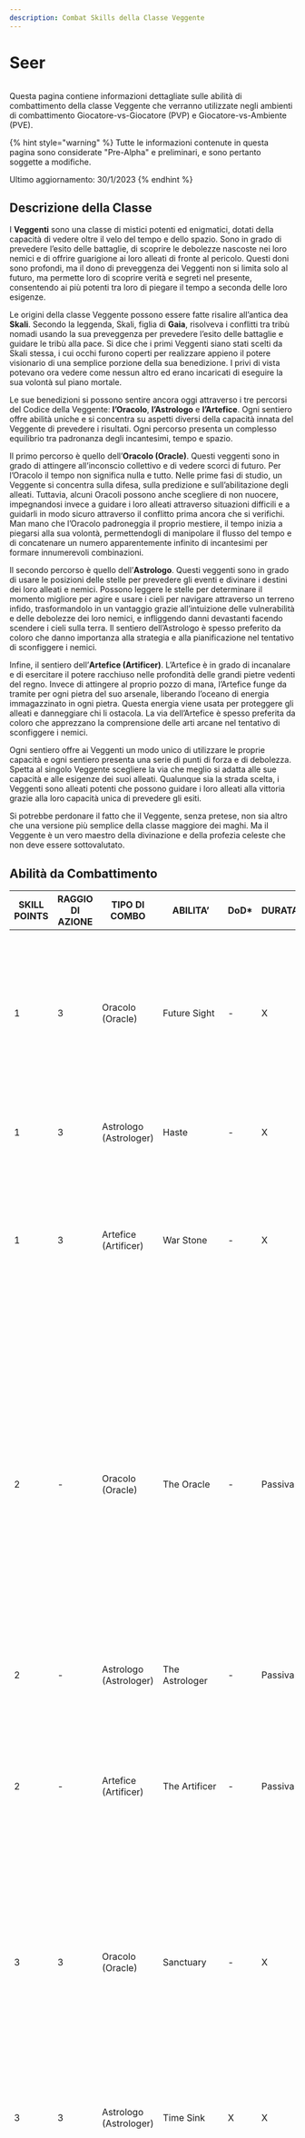 ```yaml
---
description: Combat Skills della Classe Veggente
---
```


# Seer

<figure><img src="../../.gitbook/assets/seers2.png" alt=""><figcaption></figcaption></figure>

Questa pagina contiene informazioni dettagliate sulle abilità di combattimento della classe Veggente che verranno utilizzate negli ambienti di combattimento Giocatore-vs-Giocatore (PVP) e Giocatore-vs-Ambiente (PVE).

{% hint style="warning" %}
Tutte le informazioni contenute in questa pagina sono considerate "Pre-Alpha" e preliminari, e sono pertanto soggette a modifiche.

Ultimo aggiornamento: 30/1/2023
{% endhint %}

## Descrizione della Classe

I **Veggenti** sono una classe di mistici potenti ed enigmatici, dotati della capacità di vedere oltre il velo del tempo e dello spazio. Sono in grado di prevedere l’esito delle battaglie, di scoprire le debolezze nascoste nei loro nemici e di offrire guarigione ai loro alleati di fronte al pericolo. Questi doni sono profondi, ma il dono di preveggenza dei Veggenti non si limita solo al futuro, ma permette loro di scoprire verità e segreti nel presente, consentendo ai più potenti tra loro di piegare il tempo a seconda delle loro esigenze.

Le origini della classe Veggente possono essere fatte risalire all’antica dea **Skali**. Secondo la leggenda, Skali, figlia di **Gaia**, risolveva i conflitti tra tribù nomadi usando la sua preveggenza per prevedere l’esito delle battaglie e guidare le tribù alla pace. Si dice che i primi Veggenti siano stati scelti da Skali stessa, i cui occhi furono coperti per realizzare appieno il potere visionario di una semplice porzione della sua benedizione. I privi di vista potevano ora vedere come nessun altro ed erano incaricati di eseguire la sua volontà sul piano mortale.

Le sue benedizioni si possono sentire ancora oggi attraverso i tre percorsi del Codice della Veggente: **l’Oracolo**, **l’Astrologo** e **l’Artefice**. Ogni sentiero offre abilità uniche e si concentra su aspetti diversi della capacità innata del Veggente di prevedere i risultati. Ogni percorso presenta un complesso equilibrio tra padronanza degli incantesimi, tempo e spazio.

Il primo percorso è quello dell’**Oracolo (Oracle)**. Questi veggenti sono in grado di attingere all’inconscio collettivo e di vedere scorci di futuro. Per l’Oracolo il tempo non significa nulla e tutto. Nelle prime fasi di studio, un Veggente si concentra sulla difesa, sulla predizione e sull’abilitazione degli alleati. Tuttavia, alcuni Oracoli possono anche scegliere di non nuocere, impegnandosi invece a guidare i loro alleati attraverso situazioni difficili e a guidarli in modo sicuro attraverso il conflitto prima ancora che si verifichi. Man mano che l’Oracolo padroneggia il proprio mestiere, il tempo inizia a piegarsi alla sua volontà, permettendogli di manipolare il flusso del tempo e di concatenare un numero apparentemente infinito di incantesimi per formare innumerevoli combinazioni.

Il secondo percorso è quello dell’**Astrologo**. Questi veggenti sono in grado di usare le posizioni delle stelle per prevedere gli eventi e divinare i destini dei loro alleati e nemici. Possono leggere le stelle per determinare il momento migliore per agire e usare i cieli per navigare attraverso un terreno infido, trasformandolo in un vantaggio grazie all’intuizione delle vulnerabilità e delle debolezze dei loro nemici, e infliggendo danni devastanti facendo scendere i cieli sulla terra. Il sentiero dell’Astrologo è spesso preferito da coloro che danno importanza alla strategia e alla pianificazione nel tentativo di sconfiggere i nemici.

Infine, il sentiero dell’**Artefice (Artificer)**. L’Artefice è in grado di incanalare e di esercitare il potere racchiuso nelle profondità delle grandi pietre vedenti del regno. Invece di attingere al proprio pozzo di mana, l’Artefice funge da tramite per ogni pietra del suo arsenale, liberando l’oceano di energia immagazzinato in ogni pietra. Questa energia viene usata per proteggere gli alleati e danneggiare chi li ostacola. La via dell’Artefice è spesso preferita da coloro che apprezzano la comprensione delle arti arcane nel tentativo di sconfiggere i nemici.

Ogni sentiero offre ai Veggenti un modo unico di utilizzare le proprie capacità e ogni sentiero presenta una serie di punti di forza e di debolezza. Spetta al singolo Veggente scegliere la via che meglio si adatta alle sue capacità e alle esigenze dei suoi alleati. Qualunque sia la strada scelta, i Veggenti sono alleati potenti che possono guidare i loro alleati alla vittoria grazie alla loro capacità unica di prevedere gli esiti.

Si potrebbe perdonare il fatto che il Veggente, senza pretese, non sia altro che una versione più semplice della classe maggiore dei maghi. Ma il Veggente è un vero maestro della divinazione e della profezia celeste che non deve essere sottovalutato.

## Abilità da Combattimento

| SKILL POINTS | RAGGIO DI AZIONE | TIPO DI COMBO          | ABILITA’             | DoD\* | DURATA  | DESCRIZIONE                                                                                                                                                                                                                                                                                                                                                                                                                                                                                                                                                                                                                                                                                                                                                                                                                                                                                                                                   |
| ------------ | ---------------- | ---------------------- | -------------------- | ----- | ------- | --------------------------------------------------------------------------------------------------------------------------------------------------------------------------------------------------------------------------------------------------------------------------------------------------------------------------------------------------------------------------------------------------------------------------------------------------------------------------------------------------------------------------------------------------------------------------------------------------------------------------------------------------------------------------------------------------------------------------------------------------------------------------------------------------------------------------------------------------------------------------------------------------------------------------------------------- |
| 1            | 3                | Oracolo (Oracle)       | Future Sight         | -     | X       | <p>L'alleato bersaglio guadagna X% di EVA per una durata di X.</p><p>Con un ritardo di X, per una durata di X, il bersaglio viene curato in misura pari a (X*SPELL + X*WIS).</p>                                                                                                                                                                                                                                                                                                                                                                                                                                                                                                                                                                                                                                                                                                                                                              |
| 1            | 3                | Astrologo (Astrologer) | Haste                | -     | X       | Aumenta l'AGI effettiva del bersaglio di X (X = X\*WIS + X\*INT) per una durata di X.                                                                                                                                                                                                                                                                                                                                                                                                                                                                                                                                                                                                                                                                                                                                                                                                                                                         |
| 1            | 3                | Artefice (Artificer)   | War Stone            | -     | X       | <p>Si Carica (Channelling) per una durata di X.</p><p>Infligge danni magici al nemico bersaglio per (X*SPELL + X*WIS + X*INT).</p>                                                                                                                                                                                                                                                                                                                                                                                                                                                                                                                                                                                                                                                                                                                                                                                                            |
| 2            | -                | Oracolo (Oracle)       | The Oracle           | -     | Passiva | <p>Questo Eroe non può attaccare o infliggere danni fisici o magici ai nemici in questa battaglia.</p><p>Se questo Eroe lancia un'abilità che infliggerebbe danni, questi sono ridotti a 0.</p><p>Questo Eroe guadagna Primo Colpo (First Strike).</p><p>Se ci sono due o più Seer sul campo di battaglia con Primo Colpo (First Strike), il Seer con l'AGI più alta agisce per primo.</p>                                                                                                                                                                                                                                                                                                                                                                                                                                                                                                                                                    |
| 2            | -                | Astrologo (Astrologer) | The Astrologer       | -     | Passiva | Tutti gli alleati guadagnano X% di AGI effettiva.                                                                                                                                                                                                                                                                                                                                                                                                                                                                                                                                                                                                                                                                                                                                                                                                                                                                                             |
| 2            | -                | Artefice (Artificer)   | The Artificer        | -     | Passiva | A partire dal primo turno di questo Eroe e riapplicava ogni X durate per il resto della battaglia, l'intero gruppo di questo Eroe guadagna una Barriera con un valore pari all'X% (X = X + X\*WIS) degli HP massimi di questo Eroe.                                                                                                                                                                                                                                                                                                                                                                                                                                                                                                                                                                                                                                                                                                           |
| 3            | 3                | Oracolo (Oracle)       | Sanctuary            | -     | X       | <p>L'alleato bersaglio guadagna l'X% di Blocco (Block) per una durata di X.</p><p>Con un ritardo di X, il bersaglio viene curato in misura pari a (X*SPELL + X*WIS + X*INT).</p>                                                                                                                                                                                                                                                                                                                                                                                                                                                                                                                                                                                                                                                                                                                                                              |
| 3            | 3                | Astrologo (Astrologer) | Time Sink            | X     | X       | <p>Rallenta il bersaglio del X% per una durata di X.</p><p>Con un ritardo di X, infligge al bersaglio danni magici pari a (X*SPELL + X*Targets_AGI).</p>                                                                                                                                                                                                                                                                                                                                                                                                                                                                                                                                                                                                                                                                                                                                                                                      |
| 3            | 3                | Artefice (Artificer)   | Purification Stone   | -     | X       | <p>Si Carica (Channelling) per una durata di X.</p><p>Purifica (Cleanse) un alleato bersaglio.</p><p>Il bersaglio è guarito in misura pari a (X*SPELL + X*WIS + X*INT).</p>                                                                                                                                                                                                                                                                                                                                                                                                                                                                                                                                                                                                                                                                                                                                                                   |
| 4            | 3                | Oracolo (Oracle)       | Counterspell         | -     | X       | <p>La prossima abilità di danno magico del nemico che bersaglia questo alleato non si risolve per una durata di X.</p><p>Una volta bersagliato, l'alleato viene curato in misura pari a (X*SPELL + X*WIS + X*LCK).</p>                                                                                                                                                                                                                                                                                                                                                                                                                                                                                                                                                                                                                                                                                                                        |
| 4            | 3                | Astrologo (Astrologer) | Chrono Purge         | -     | X       | <p>Dissipa (Dispel) il nemico bersaglio.</p><p>Con un ritardo di X, infligge al bersaglio danni magici pari a (X*SPELL + X*INT).</p>                                                                                                                                                                                                                                                                                                                                                                                                                                                                                                                                                                                                                                                                                                                                                                                                          |
| 4            | 3                | Artefice (Artificer)   | Rejuvination Stone   | -     | X       | <p>Si Carica (Channelling) per una durata di X.</p><p>Guarisce il bersaglio per (X*SPELL + X*WIS + X*INT).</p>                                                                                                                                                                                                                                                                                                                                                                                                                                                                                                                                                                                                                                                                                                                                                                                                                                |
| 5            | 3                | Oracolo (Oracle)       | Divination           | -     | X       | <p>La prossima abilità lanciata da un alleato bersaglio costa il X% di mana in meno.</p><p>Con un ritardo di X, cura il bersaglio per (X*SPELL + X*WIS + X*INT).</p>                                                                                                                                                                                                                                                                                                                                                                                                                                                                                                                                                                                                                                                                                                                                                                          |
| 5            | 3                | Astrologo (Astrologer) | Clairvoyance         | -     | X       | <p>Le prossime X abilità lanciate dall'alleato bersaglio costano il X% di mana in meno.</p><p>L'alleato bersaglio guadagna X% di Pierce (Perforazione) per una durata di X.</p>                                                                                                                                                                                                                                                                                                                                                                                                                                                                                                                                                                                                                                                                                                                                                               |
| 5            | 3                | Artefice (Artificer)   | Barrier Stone        | -     | X       | <p>Si Carica (Channelling) per una durata di X.</p><p>Il bersaglio ottiene una Barriera pari all'X% dei suoi HP massimi (X = X*WIS).</p><p>Con un ritardo di X, il bersaglio viene curato per un valore pari alla Barriera applicata.</p>                                                                                                                                                                                                                                                                                                                                                                                                                                                                                                                                                                                                                                                                                                     |
| 10+          | 3                | Oracolo (Oracle)       | Future Sight +       | -     | X       | <p>L'alleato bersaglio guadagna l'X% di EVA per una durata pari a X.</p><p>Con un ritardo di X, il bersaglio viene curato in misura pari a (X*SPELL + X*WIS + X*INT).</p>                                                                                                                                                                                                                                                                                                                                                                                                                                                                                                                                                                                                                                                                                                                                                                     |
| 10+          | 3                | Oracolo (Oracle)       | Divination +         | -     | X       | <p>Le prossime X abilità lanciate dal bersaglio costano X mana.</p><p>Con un ritardo di X, cura il bersaglio per (X*SPELL + X*WIS + X*INT).</p>                                                                                                                                                                                                                                                                                                                                                                                                                                                                                                                                                                                                                                                                                                                                                                                               |
| 10+          | 3                | Astrologo (Astrologer) | Haste +              | -     | X       | Aumenta l'AGI effettiva del bersaglio di X (X = X\*WIS + X\*INT) per una durata di X.                                                                                                                                                                                                                                                                                                                                                                                                                                                                                                                                                                                                                                                                                                                                                                                                                                                         |
| 10+          | 3                | Astrologo (Astrologer) | Time Sink +          | X     | X       | <p>Rallenta il bersaglio di X% per una durata di X.</p><p>Ritarda X, infligge al bersaglio danni magici pari a (X*SPELL + X*Target_AGI).</p>                                                                                                                                                                                                                                                                                                                                                                                                                                                                                                                                                                                                                                                                                                                                                                                                  |
| 10+          | 3                | Artefice (Artificer)   | Purification Stone + | -     | X       | <p>Si Carica (Channelling) per una durata di X, guadagna X% di resistenza agli effetti di stato durante la Carica (Channelling).</p><p>Purifica (Cleanse) tutti gli alleati.</p><p>Tutti gli alleati vengono curati in misura pari a (X*SPELL + X*WIS + X*INT).</p>                                                                                                                                                                                                                                                                                                                                                                                                                                                                                                                                                                                                                                                                           |
| 10+          | 3                | Artefice (Artificer)   | Rejuvination Stone + | -     | X       | <p>Si Carica (Channelling) per una durata di X, guadagna X% di resistenza agli effetti di stato durante la Carica (Channelling).</p><p>Guarisce tutti gli alleati per (X*SPELL + X*WIS + X*INT).</p>                                                                                                                                                                                                                                                                                                                                                                                                                                                                                                                                                                                                                                                                                                                                          |
| 10           | 3                | Oracolo (Oracle)       | Time Warp            | -     | -       | <p>Un alleato bersaglio può compiere X azioni nel prossimo turno del bersaglio.</p><p>Se il bersaglio muore prima del suo prossimo turno, il mana speso viene rimborsato e l’abilità viene lanciata gratuitamente su un alleato a caso.</p>                                                                                                                                                                                                                                                                                                                                                                                                                                                                                                                                                                                                                                                                                                   |
| 10           | 3                | Oracolo (Oracle)       | Bend Time            | -     | X       | <p>Le prossime X azioni dell'alleato bersaglio non possono essere bloccate o bloccate da incantesimi.</p><p><strong>COMBO</strong>: Se "Future Sight" è stata usata da questo Eroe nell'ultimo turno, le azioni dell'alleato bersaglio non possono essere evase, bloccate o bloccate con incantesimi.</p>                                                                                                                                                                                                                                                                                                                                                                                                                                                                                                                                                                                                                                     |
| 10           | 3                | Oracolo (Oracle)       | Restore the Timeline | -     | -       | <p>Riporta gli HP di un alleato o di un nemico al livello dell'ultimo turno.</p><p><strong>COMBO</strong>: Se “Bend Time" è stato lanciato nell'ultimo turno di questo Eroe e “Time Warp" è stato lanciato nel turno precedente, questo Eroe compie immediatamente un'azione aggiuntiva in questo turno.</p>                                                                                                                                                                                                                                                                                                                                                                                                                                                                                                                                                                                                                                  |
| 10           | 3                | Oracolo (Oracle)       | Phantasmal Secrets   | -     | X       | <p>Avvolge tutti gli alleati nella segretezza per una durata pari a X.</p><p>I nemici non possono vedere i valori di Mana e HP degli alleati.</p><p>Il Diario di Battaglia ha una probabilità del X% di non mostrare un'azione del nemico.</p><p>Per una durata di X, gli alleati ottengono una resistenza del X% a: Paura (Fear), Stordimento (Stun), Stordimento (Daze), Rallentamento (Slow).</p><p><strong>COMBO</strong>: se "Restore the Timeline" e "Future Sight" sono stati lanciati in questa battaglia, per una durata di X, tutti gli alleati guadagnano: X% EVA, X% Blocco (Block), X% Blocco incantesimi (Spell Block).</p>                                                                                                                                                                                                                                                                                                     |
| 10           | -                | Astrologo (Astrologer) | Sphere of Influence  | -     | Passiva | <p>Tutti gli alleati guadagnano X% EVA.</p><p><strong>COMBO</strong>: se “The Astrologer” è attivo, gli alleati guadagnano un ulteriore X% di EVA, per un totale di X% di EVA.</p>                                                                                                                                                                                                                                                                                                                                                                                                                                                                                                                                                                                                                                                                                                                                                            |
| 10           | 3                | Astrologo (Astrologer) | Astral Barrage       | -     | X       | <p>Si Carica (Channelling) per una durata di X, guadagna X% di resistenza agli effetti di stato durante la Carica (Channelling).</p><p>Infligge a tutti i nemici danni pari a (X*SPELL + X*WIS + X*INT).</p><p><strong>COMBO</strong>: se "Sphere of Influence" è attiva, Dissipa (Dispel) tutti i nemici.</p>                                                                                                                                                                                                                                                                                                                                                                                                                                                                                                                                                                                                                                |
| 10           | 3                | Astrologo (Astrologer) | Astral Projection    | -     | X       | <p>Sposta tutti gli alleati in uno stato Etereo (Ethereal) per una durata di X.</p><p>Con un ritardo di X, cura tutti gli alleati pari a (X*SPELL + X*WIS + X*INT).</p><p><strong>COMBO</strong>: Se "Clairvoyance" è stata lanciata nell'ultimo turno di questo Eroe, guadagna: Mentre si trova in uno stato Etereo (Ethereal), le abilità degli alleati costano il X% di mana in meno.</p>                                                                                                                                                                                                                                                                                                                                                                                                                                                                                                                                                  |
| 10           | 3                | Artefice (Artificer)   | Banishing Stone      | X     | X       | <p>Il bersaglio viene Bandito (Banished) per una durata di X.</p><p>Con un ritardo di X, il bersaglio è rallentato del X% per una durata di X.</p><p><strong>COMBO</strong>: Se "Barrier Stone" è stata usata nell'ultimo turno di questo Eroe, guadagna: Tutti gli alleati guadagnano una Barriera pari all'X% degli HP massimi del nemico bandito (X = X*END).</p>                                                                                                                                                                                                                                                                                                                                                                                                                                                                                                                                                                          |
| 10           | 3                | Artefice (Artificer)   | Berserker Stone      | X     | X       | <p>L'Eroe nemico bersaglio va in stato Berserk per una durata di X.</p><p>Con un ritardo di X, se Berserk colpisce, infligge al bersaglio danni magici pari a (X*SPELL + X*INT).</p><p><strong>CONDIZIONE</strong>: se il bersaglio commette un omicidio (uccide un altro nemico), lancia nuovamente e gratuitamente “Berserker Stone" su un nemico o un alleato a caso.</p>                                                                                                                                                                                                                                                                                                                                                                                                                                                                                                                                                                  |
| 15+          | 3                | Artefice (Artificer)   | Dream Stone          | X     | X       | <p>Attivare “Dream Stone” per entrare in uno stato meditativo simile al sogno.</p><p>Le azioni del Seer non possono essere controllate mentre “Dream Stone” è attiva.</p><p>Guadagna X% di EVA.</p><p>All'inizio del turno di ogni nemico, infligge danni magici pari a (X*SPELL + X*WIS + X*INT).</p><p>Questo stato meditativo dura fino a quando non viene interrotto.</p><p><strong>COMBO</strong>: se "Astral Projection" è stata lanciata in questa battaglia, guadagna un ulteriore X% di EVA.</p><p><strong>COMBO</strong>: se in questa battaglia è stata lanciata “Barrier Stone", guadagna X% di Ritorno di Fiamma (Backfire).</p><p><strong>COMBO</strong>: se in questa battaglia è stata lanciata "War Stone", aumenta i danni magici inflitti a (X*SPELL + X*WIS + X*INT).</p><p><strong>COMBO</strong>: se in questa battaglia è stata lanciata “Purification Stone”, guadagna un X% di resistenza agli effetti di stato.</p> |

### Note <a href="#97f2" id="97f2"></a>

* DoD\*: Grado di Difficoltà (Degree of Difficulty)
* Le abilità da 10+ punti costano 10 meno il costo della versione base dell’abilità.
* Le abilità da 15 punti sono disponibili solo per gli Eroi con una classe/sottoclasse corrispondente.
